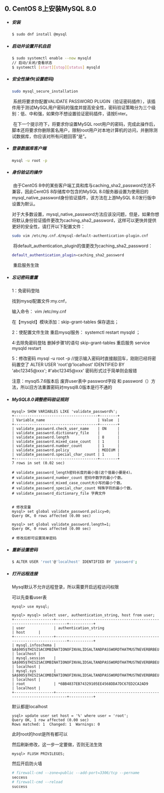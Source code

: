 ## 0. CentOS 8上安装MySQL 8.0

- ##### 安装

  ```bash
  $ sudo dnf install @mysql
  ```

- ##### 启动并设置开机自启

  ``` bash
  $ sudo systemctl enable --now mysqld
  // 启动/关闭/查看状态
  $ systemctl [start][stop][status] mysqld
  ```

- ##### 安全性操作(设置密码)

  ```bash
  sudo mysql_secure_installation
  ```

  ​	系统将要求你配置VALIDATE PASSWORD PLUGIN（验证密码插件），该插件用于测试MySQL用户密码的强度并提高安全性，密码验证策略分为三个级别：低、中和强，如果你不想设置验证密码插件，请按Enter。

  ​	在下一个提示符下，将要求你设置MySQL root用户的密码，完成此操作后，脚本还将要求你删除匿名用户，限制root用户对本地计算机的访问，并删除测试数据库，你应该对所有问题回答“是”。

- ##### 登录数据库客户端

  ```bash
  mysql -u root -p
  ```

- ##### 身份验证的操作

  ​	由于CentOS 8中的某些客户端工具和库与caching_sha2_password方法不兼容，因此CentOS 8存储库中包含的MySQL 8.0服务器设置为使用旧的mysql_native_password身份验证插件，该方法在上游MySQL 8.0发行版中设置为默认。

  ​	对于大多数设置，mysql_native_password方法应该没问题，但是，如果你想将默认身份验证插件更改为caching_sha2_password，这样可以更快并提供更好的安全性，请打开以下配置文件：

  ```bash
  sudo vim /etc/my.cnf.d/mysql-default-authentication-plugin.cnf
  ```

  ​	将default_authentication_plugin的值更改为caching_sha2_password：

  ```bash
  default_authentication_plugin=caching_sha2_password
  ```

  ​	重启服务生效

- ##### 忘记密码重置

  1：免密码登陆 

  找到mysql配置文件:my.cnf，

  输入命令：  vim /etc/my.cnf

  在【mysqld】模块添加：skip-grant-tables 保存退出； 

  2：使配置文件生效 
  重启mysql服务： systemctl restart mysqld ；

  4:去除免密码登陆 
  删掉步骤1的语句 skip-grant-tables 
  重启服务 service mysqld restart 

  5：修改密码 
  mysql -u root -p //提示输入密码时直接敲回车，刚刚已经将密码置空了 
  ALTER USER 'root'@'localhost' IDENTIFIED BY 'abc12345@xxx';  #'abc12345@xxx' 密码形式过于简单则会报错 

  注意：mysql5.7.6版本后 废弃user表中 password字段 和 password（）方法，所以旧方法重置密码对mysql8.0版本是行不通的 

  

- ##### MySQL8.0调整密码验证规则

  ```mysql
  mysql> SHOW VARIABLES LIKE 'validate_password%';
  +--------------------------------------+--------+
  | Variable_name                        | Value  |
  +--------------------------------------+--------+
  | validate_password.check_user_name    | ON     |
  | validate_password.dictionary_file    |        |
  | validate_password.length             | 8      |
  | validate_password.mixed_case_count   | 1      |
  | validate_password.number_count       | 1      |
  | validate_password.policy             | MEDIUM |
  | validate_password.special_char_count | 1      |
  +--------------------------------------+--------+
  7 rows in set (0.02 sec)
  
  # validate_password_length密码长度的最小值(这个值最小要是4)。
  # validate_password_number_count 密码中数字的最小个数。
  # validate_password_mixed_case_count大小写的最小个数。
  # validate_password_special_char_count 特殊字符的最小个数。
  # validate_password_dictionary_file 字典文件
  
  
  # 修改变量
  mysql> set global validate_password.policy=0;
  Query OK, 0 rows affected (0.00 sec)
  
  mysql> set global validate_password.length=1;
  Query OK, 0 rows affected (0.00 sec)
  
  # 修改后即可设置简单密码
  ```

- ##### 重新设置密码

  ```bash
  $ ALTER USER 'root'@'localhost' IDENTIFIED BY 'password';
  ```

- ##### 打开远程连接

  Mysql默认不允许远程登录，所以需要开启远程访问权限

  可以先查看user表

  ```mysql
  mysql> use mysql;
  
  mysql> mysql> select user, authentication_string, host from user;
  +------------------+------------------------------------------------------------------------+-----------+
  | user             | authentication_string                                                  | host      |
  +------------------+------------------------------------------------------------------------+-----------+
  | mysql.infoschema | $A$005$THISISACOMBINATIONOFINVALIDSALTANDPASSWORDTHATMUSTNEVERBRBEUSED | localhost |
  | mysql.session    | $A$005$THISISACOMBINATIONOFINVALIDSALTANDPASSWORDTHATMUSTNEVERBRBEUSED | localhost |
  | mysql.sys        | $A$005$THISISACOMBINATIONOFINVALIDSALTANDPASSWORDTHATMUSTNEVERBRBEUSED | localhost |
  | root             | *6BB4837EB74329105EE4568DDA7DC67ED2CA2AD9                              | localhost |
  +------------------+------------------------------------------------------------------------+-----------+
  
  ```
  
  默认都是localhost
  
  ```mysql
  ysql> update user set host = '%' where user = 'root';
  Query OK, 1 row affected (0.00 sec)
  Rows matched: 1  Changed: 1  Warnings: 0
  ```
  
  此时root的host是所有都可以
  
  然后刷新修改，这一步一定要做，否则无法生效
  
  ```mysql
  mysql> FLUSH PRIVILEGES;
  ```
  
  然后开启防火墙
  
  ```bash
  # firewall-cmd --zone=public --add-port=3306/tcp --pername
  seccess
  # firewall-cmd --reload
  success
  ```
  
  
  
  
  
  
  
  
  
  

